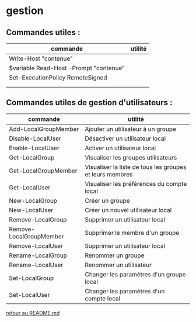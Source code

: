 # gestion

## Commandes utiles :

|commande |utilité |
|-------|-----------|
|Write-Host "contenue" | |
|$variable Read-Host -Prompt "contenue" | |
|Set-ExecutionPolicy RemoteSigned | |
| | |
| | |



## Commandes utiles de gestion d'utilisateurs :

|commande |utilité |
|-------|-----------|
|Add-LocalGroupMember | Ajouter un utilisateur à un groupe|
|Disable-LocalUser | Désactiver un utilisateur local|
|Enable-LocalUser | Activer un utilisateur local|
|Get-LocalGroup | Visualiser les groupes utilisateurs|
|Get-LocalGroupMember | Visualiser la liste de tous les groupes et leurs membres|
|Get-LocalUser | Visualiser les préférences du compte local|
|New-LocalGroup | Créer un groupe|
|New-LocalUser | Créer un nouvel utilisateur local|
|Remove-LocalGroup | Supprimer un utilisateur local|
|Remove-LocalGroupMember | Supprimer le membre d'un groupe|
|Remove-LocalUser | Supprimer un utilisateur local|
|Rename-LocalGroup | Renommer un groupe|
|Rename-LocalUser | Renommer un utilisateur|
|Set-LocalGroup | Changer les paramètres d'un groupe local|
|Set-LocalUser | Changer les paramètres d'un compte local|










[retour au README.md](https://github.com/LBROCHARD/cours-linux)

